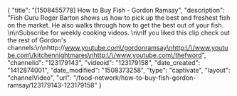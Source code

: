 {
    "title": "[1508455778] How to Buy Fish - Gordon Ramsay",
    "description": "Fish Guru Roger Barton shows us how to pick up the best and freshest fish on the market. He also walks through how to get the best out of your fish. \n\nSubscribe for weekly cooking videos. \n\nIf you liked this clip check out the rest of Gordon's channels:\n\nhttp:\/\/www.youtube.com\/gordonramsay\nhttp:\/\/www.youtube.com\/kitchennightmares\nhttp:\/\/www.youtube.com\/thefword",
    "channelid": "123179143",
    "videoid": "123179158",
    "date_created": "1412874001",
    "date_modified": "1508373258",
    "type": "captivate",
    "layout": "channelVideo",
    "url": "\/food-network\/how-to-buy-fish-gordon-ramsay\/123179143-123179158"
}